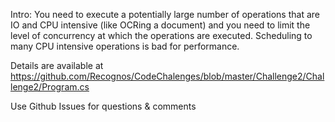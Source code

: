 Intro: 
You need to execute a potentially large number of operations that are IO and CPU intensive (like OCRing a document)
and you need to limit the level of concurrency at which the operations are executed. 
Scheduling to many CPU intensive operations is bad for performance.

Details are available at
https://github.com/Recognos/CodeChalenges/blob/master/Challenge2/Challenge2/Program.cs

Use Github Issues for questions & comments